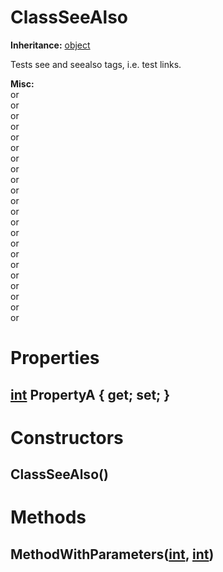 # ClassSeeAlso

**Inheritance:** [object](https://docs.microsoft.com/en-us/dotnet/api/system.object)  
  
Tests see and seealso tags, i.e. test links.  
  
  
**Misc:**  
or  
or  
or  
or  
or  
or  
or  
or  
or  
or  
or  
or  
or  
or  
or  
or  
or  
or  
or  
or  
or  
or  
  

# Properties

## [int](https://docs.microsoft.com/en-us/dotnet/api/system.int32) PropertyA { get; set; }

# Constructors

##  ClassSeeAlso()

# Methods

##  MethodWithParameters([int](https://docs.microsoft.com/en-us/dotnet/api/system.int32), [int](https://docs.microsoft.com/en-us/dotnet/api/system.int32))

